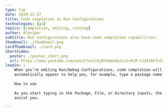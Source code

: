 ```yaml
---
type: tip
date: 2019-11-27
title: Code completion in Run Configurations
technologies: [go]
topics: [completion, editing, running]
author: dlsniper
subtitle: Run configurations also have code completion capabilities.
thumbnail: ./thumbnail.png
cardThumbnail: ./card.png
shortVideo:
  poster: ./poster_short.png
  url: https://www.youtube.com/watch?v=CcDjN7o6mkQ&list=PLM-t1Z4tbFfn291KlSOQE_ulCAyzXO3uA
leadin: |
    When you’re editing Run/Debug Configurations, code completion will 
    automatically appear to help you, for example, type a package name.
    
    How to use
    
    As you start typing in the Package, File, or Directory inputs, the IDE will 
    assist you.

---
```

